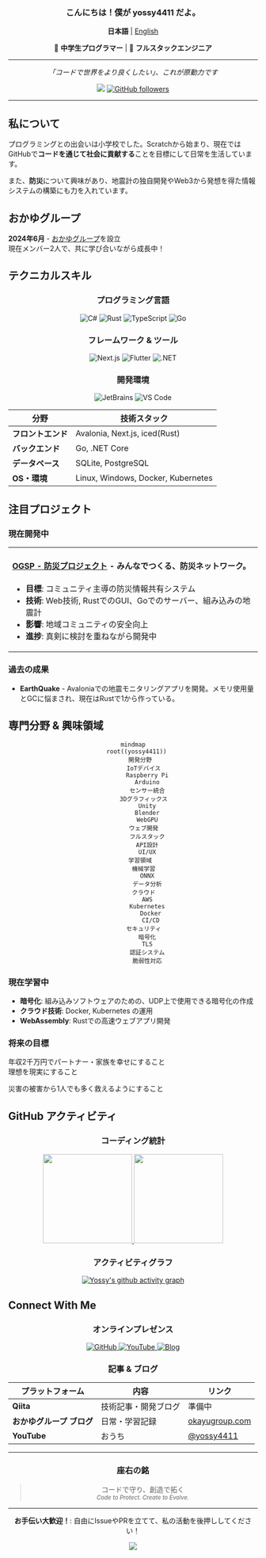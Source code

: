 <div align="center">

### こんにちは！僕が **yossy4411** だよ。

**日本語** | [English](./README-ENG.md)

🎯 **中学生プログラマー** | 🚀 **フルスタックエンジニア**

---

*「コードで世界をより良くしたい」、これが原動力です*

![](https://komarev.com/ghpvc/?username=yossy4411&color=green)
[![GitHub followers](https://img.shields.io/github/followers/yossy4411?label=Follow&style=social)](https://github.com/yossy4411)

</div>

---

<div align="center">
</div>

## 私について

プログラミングとの出会いは小学校でした。Scratchから始まり、現在ではGitHubで**コードを通じて社会に貢献する**ことを目標にして日常を生活しています。

また、**防災**について興味があり、地震計の独自開発やWeb3から発想を得た情報システムの構築にも力を入れています。

## おかゆグループ

**2024年6月** - [おかゆグループ](https://github.com/okayugroup)を設立  
現在メンバー2人で、共に学び合いながら成長中！

## テクニカルスキル

<div align="center">

### プログラミング言語
![C#](https://img.shields.io/badge/C%23-239120?style=for-the-badge&logoColor=white)
![Rust](https://img.shields.io/badge/Rust-000000?style=for-the-badge&logo=rust&logoColor=white)
![TypeScript](https://img.shields.io/badge/TypeScript-3178C6?style=for-the-badge&logo=typescript&logoColor=white)
![Go](https://img.shields.io/badge/Go-00ADD8?style=for-the-badge&logo=go&logoColor=white)
<!-- ![PHP](https://img.shields.io/badge/PHP-777BB4?style=for-the-badge&logo=php&logoColor=white)
![C++](https://img.shields.io/badge/C++-00599C?style=for-the-badge&logo=cplusplus&logoColor=white) -->

### フレームワーク & ツール
![Next.js](https://img.shields.io/badge/Next.js-000000?style=for-the-badge&logo=next.js&logoColor=white)
![Flutter](https://img.shields.io/badge/Flutter-02569B?style=for-the-badge&logo=flutter&logoColor=white)
![.NET](https://img.shields.io/badge/.NET-512BD4?style=for-the-badge&logo=dotnet&logoColor=white)

### 開発環境
![JetBrains](https://img.shields.io/badge/JetBrains-000000?style=for-the-badge&logo=jetbrains&logoColor=white)
![VS Code](https://img.shields.io/badge/VS%20Code-007ACC?style=for-the-badge&logo=vs-code&logoColor=white)

</div>

| 分野 | 技術スタック |
|------|-------------|
| **フロントエンド** | Avalonia, Next.js, iced(Rust) |
| **バックエンド** | Go, .NET Core |
| **データベース** | SQLite, PostgreSQL |
| **OS・環境** | Linux, Windows, Docker, Kubernetes |

## 注目プロジェクト

### 現在開発中
<table>
<tr>
<td width="100%">

#### [OGSP - 防災プロジェクト](https://ogsp.okayugroup.com/) - みんなでつくる、防災ネットワーク。

- **目標**: コミュニティ主導の防災情報共有システム
- **技術**: Web技術, RustでのGUI、Goでのサーバー、組み込みの地震計
- **影響**: 地域コミュニティの安全向上
- **進捗**: 真剣に検討を重ねながら開発中

</td>
</tr>
</table>

### 過去の成果
- **EarthQuake** - Avaloniaでの地震モニタリングアプリを開発。メモリ使用量とGCに悩まされ、現在はRustで1から作っている。
  
## 専門分野 & 興味領域

<div align="center">

```mermaid
mindmap
  root((yossy4411))
    開発分野
      IoTデバイス
        Raspberry Pi
        Arduino
        センサー統合
      3Dグラフィックス
        Unity
        Blender
        WebGPU
      ウェブ開発
        フルスタック
        API設計
        UI/UX
    学習領域
      機械学習
        ONNX
        データ分析
      クラウド
        AWS
        Kubernetes
          Docker
          CI/CD
      セキュリティ
        暗号化
        TLS
        認証システム
        脆弱性対応
```

</div>

### 現在学習中
- **暗号化**: 組み込みソフトウェアのための、UDP上で使用できる暗号化の作成
- **クラウド技術**: Docker, Kubernetes の運用
- **WebAssembly**: Rustでの高速ウェブアプリ開発

### 将来の目標
年収2千万円でパートナー・家族を幸せにすること  
理想を現実にすること

災害の被害から1人でも多く救えるようにすること

## GitHub アクティビティ

<div align="center">

### コーディング統計

<a href="https://github.com/yossy4411">
  <img height="180em" src="https://github-readme-stats.vercel.app/api?username=yossy4411&show_icons=true&theme=radical&include_all_commits=true&count_private=true"/>
  <img height="180em" src="https://github-readme-stats.vercel.app/api/top-langs/?username=yossy4411&layout=compact&theme=radical&langs_count=8"/>
</a>

### アクティビティグラフ

[![Yossy's github activity graph](https://github-readme-activity-graph.vercel.app/graph?username=yossy4411&theme=react-dark)](https://github.com/yossy4411)

</div>

## Connect With Me

<div align="center">

### オンラインプレゼンス

<p>
<a href="https://github.com/yossy4411/">
  <img src="https://img.shields.io/badge/Misskey-b4e900?style=for-the-badge&logo=misskey&logoColor=black" alt="GitHub"/>
</a>
<a href="https://youtube.com/@yossy4411">
  <img src="https://img.shields.io/badge/YouTube-FF0000?style=for-the-badge&logo=youtube&logoColor=white" alt="YouTube"/>
</a>
<a href="https://okayugroup.com/blog/">
  <img src="https://img.shields.io/badge/Blog-FFA500?style=for-the-badge&logo=rss&logoColor=white" alt="Blog"/>
</a>
</p>

### 記事 & ブログ

| プラットフォーム | 内容 | リンク |
|-----------------|------|-------|
| **Qiita** | 技術記事・開発ブログ | 準備中 |
| **おかゆグループ ブログ** | 日常・学習記録 | [okayugroup.com](https://okayugroup.com/blog) |
| **YouTube** | おうち | [@yossy4411](https://youtube.com/@yossy4411) |

</div>

---

<div align="center">

### 座右の銘

> コードで守り、創造で拓く  
> <sub><em>Code to Protect. Create to Evolve.</em></sub>

---

**お手伝い大歓迎！**: 自由にIssueやPRを立てて、私の活動を後押ししてください！

<img src="https://capsule-render.vercel.app/api?type=waving&color=gradient&height=100&section=footer"/>

</div>
